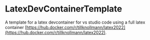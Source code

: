 # LatexDevContainerTemplate
A template for a latex devcontainer for vs studio code using a full latex container [https://hub.docker.com/r/tillknollmann/latex2022](https://hub.docker.com/r/tillknollmann/latex2022).
